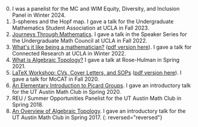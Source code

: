 0. I was a panelist for the MC and WIM Equity, Diversity, and Inclusion Panel in Winter 2024.
0. 3-spheres and the Hopf map.  I gave a talk for the Undergraduate Mathematics Student Association at UCLA in Fall 2023.
0. [Journeys Through Mathematics](https://docs.google.com/presentation/d/e/2PACX-1vR_QD9ibmNaOE6qJkCviNMhybobr0qrlKLswVMw2KjcCLNExT9rFLErH8dJvUPkuG57B-_eI_Kdf1dw/pub?start=false&loop=false&delayms=60000).  I gave a talk in the Speaker Series for the Undergraduate Math Council at UCLA in Fall 2022.
0. [What's it like being a mathematician?](https://docs.google.com/presentation/d/e/2PACX-1vTTbViNTUV0VfEICYr4IYXmzuXvX77yVS_EqGt6MA0ovSg7RJvrdI-P6LvEsm_G8TSnyGT3C9wFq8wU/pub?start=false&loop=false&delayms=60000) ([pdf version here](/assets/slides/Whats_it_like_being_a_mathematician_.pdf)). I gave a talk for Connected Research at UCLA in Winter 2022.
0. [What is Algebraic Topology?](/assets/slides/What_is_Algebraic_Topology_Rose_Hulman.pdf) I gave a talk at Rose-Hulman in Spring 2021.
0. [LaTeX Workshop: CVs, Cover Letters, and SOPs](https://docs.google.com/presentation/d/e/2PACX-1vSuLS80J7JhtZR7dWcBajMsTCXla0otfIo09SR7epEWisQ1LWV9Je-ZCXbf2OE1NnmigqZYc73ywvAL/pub?start=false&loop=false&delayms=60000) ([pdf version here](/assets/slides/LaTeX_Workshop_CVs.pdf)). I gave a talk for MoCAT in Fall 2020.
0. [An Elementary Introduction to Picard Groups](/assets/slides/Invertible_Objects__An_Elementary_Introduction_to_Picard_Groups.pdf). I gave an introductory talk for the UT Austin Math Club in Spring 2020.
0. REU / Summer Opportunities Panelist for the UT Austin Math Club in Spring 2018. 
0. [An Overview of Algebraic Topology](/assets/slides/IntroAlgebraicTopologyMathClub.pdf). I gave an introductory talk for the UT Austin Math Club in Spring 2017.
{: reversed="reversed"}